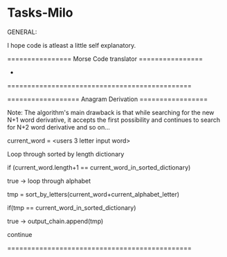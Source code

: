 # Tasks-Milo


GENERAL:

I hope code is atleast a little self explanatory.

================ Morse Code translator ================

-

==============================================

================== Anagram Derivation =================

Note:
The algorithm's main drawback is that while searching for the new N+1 word derivative, it accepts the first possibility and continues to search for N+2 word derivative and so on...



current_word = <users 3 letter input word>

Loop through sorted by length dictionary

if (current_word.length+1 == current_word_in_sorted_dictionary)

true -> loop through alphabet
  
tmp = sort_by_letters(current_word+current_alphabet_letter)
              
if(tmp == current_word_in_sorted_dictionary)
              
true -> output_chain.append(tmp)

continue 

==============================================
